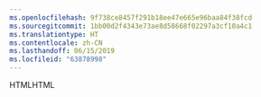 ```yaml
---
ms.openlocfilehash: 9f738ce8457f291b18ee47e665e96baa84f38fcd
ms.sourcegitcommit: 1bb00d2f4343e73ae8d58668f02297a3cf10a4c1
ms.translationtype: HT
ms.contentlocale: zh-CN
ms.lasthandoff: 06/15/2019
ms.locfileid: "63878998"
---
```

<span data-ttu-id="7b4cb-101">HTML</span><span class="sxs-lookup"><span data-stu-id="7b4cb-101">HTML</span></span>